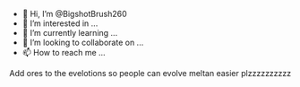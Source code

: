 - 👋 Hi, I’m @BigshotBrush260
- 👀 I’m interested in ...
- 🌱 I’m currently learning ...
- 💞️ I’m looking to collaborate on ...
- 📫 How to reach me ...

<!---
BigshotBrush260/BigshotBrush260 is a ✨ special ✨ repository because its `README.md` (this file) appears on your GitHub profile.
You can click the Preview link to take a look at your changes.
--->
Add ores to the evelotions so people can evolve meltan easier plzzzzzzzzzz

